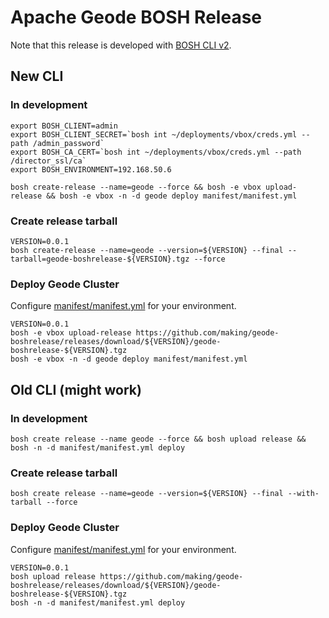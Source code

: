 # Apache Geode BOSH Release

Note that this release is developed with [BOSH CLI v2](http://bosh.io/docs/cli-v2.html).



## New CLI

### In development


```
export BOSH_CLIENT=admin
export BOSH_CLIENT_SECRET=`bosh int ~/deployments/vbox/creds.yml --path /admin_password`
export BOSH_CA_CERT=`bosh int ~/deployments/vbox/creds.yml --path /director_ssl/ca`
export BOSH_ENVIRONMENT=192.168.50.6
```

```
bosh create-release --name=geode --force && bosh -e vbox upload-release && bosh -e vbox -n -d geode deploy manifest/manifest.yml
```

### Create release tarball

```
VERSION=0.0.1
bosh create-release --name=geode --version=${VERSION} --final --tarball=geode-boshrelease-${VERSION}.tgz --force
```

### Deploy Geode Cluster

Configure [manifest/manifest.yml](manifest/manifest.yml) for your environment.

```
VERSION=0.0.1
bosh -e vbox upload-release https://github.com/making/geode-boshrelease/releases/download/${VERSION}/geode-boshrelease-${VERSION}.tgz
bosh -e vbox -n -d geode deploy manifest/manifest.yml
```

## Old CLI (might work)

### In development

```
bosh create release --name geode --force && bosh upload release && bosh -n -d manifest/manifest.yml deploy
```

### Create release tarball

```
bosh create release --name=geode --version=${VERSION} --final --with-tarball --force 
```

### Deploy Geode Cluster

Configure [manifest/manifest.yml](manifest/manifest.yml) for your environment.

```
VERSION=0.0.1
bosh upload release https://github.com/making/geode-boshrelease/releases/download/${VERSION}/geode-boshrelease-${VERSION}.tgz
bosh -n -d manifest/manifest.yml deploy 
```


